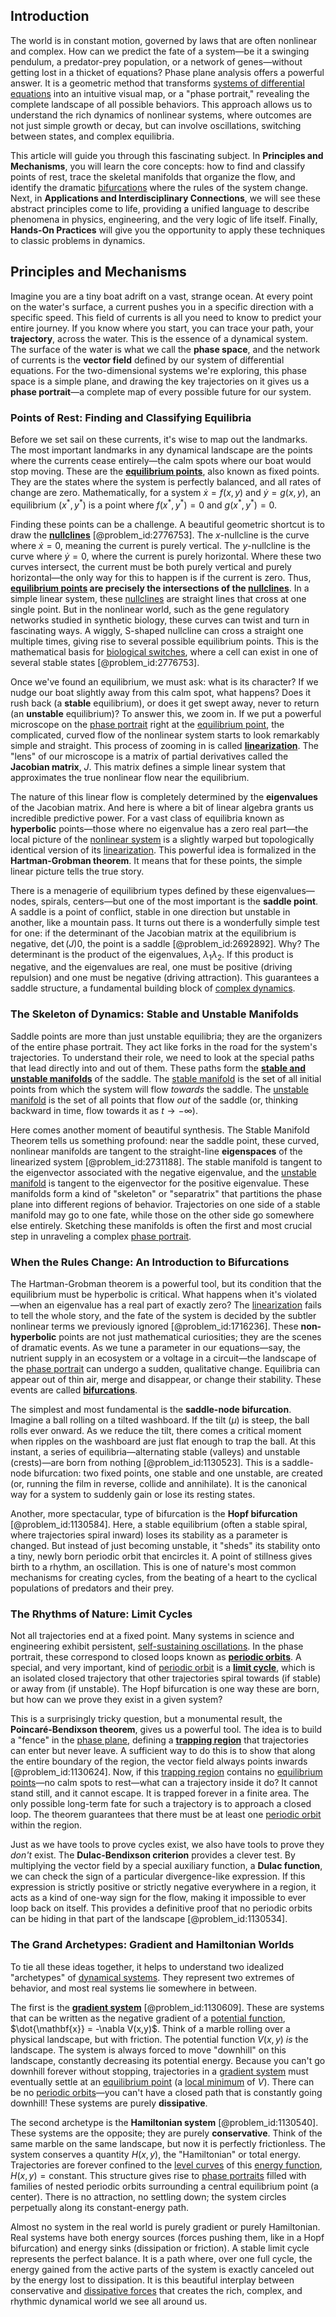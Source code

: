 ## Introduction
The world is in constant motion, governed by laws that are often nonlinear and complex. How can we predict the fate of a system—be it a swinging pendulum, a predator-prey population, or a network of genes—without getting lost in a thicket of equations? Phase plane analysis offers a powerful answer. It is a geometric method that transforms [systems of differential equations](@article_id:147721) into an intuitive visual map, or a "phase portrait," revealing the complete landscape of all possible behaviors. This approach allows us to understand the rich dynamics of nonlinear systems, where outcomes are not just simple growth or decay, but can involve oscillations, switching between states, and complex equilibria.

This article will guide you through this fascinating subject. In **Principles and Mechanisms**, you will learn the core concepts: how to find and classify points of rest, trace the skeletal manifolds that organize the flow, and identify the dramatic [bifurcations](@article_id:273479) where the rules of the system change. Next, in **Applications and Interdisciplinary Connections**, we will see these abstract principles come to life, providing a unified language to describe phenomena in physics, engineering, and the very logic of life itself. Finally, **Hands-On Practices** will give you the opportunity to apply these techniques to classic problems in dynamics.

## Principles and Mechanisms

Imagine you are a tiny boat adrift on a vast, strange ocean. At every point on the water's surface, a current pushes you in a specific direction with a specific speed. This field of currents is all you need to know to predict your entire journey. If you know where you start, you can trace your path, your **trajectory**, across the water. This is the essence of a dynamical system. The surface of the water is what we call the **phase space**, and the network of currents is the **vector field** defined by our system of differential equations. For the two-dimensional systems we're exploring, this phase space is a simple plane, and drawing the key trajectories on it gives us a **phase portrait**—a complete map of every possible future for our system.

### Points of Rest: Finding and Classifying Equilibria

Before we set sail on these currents, it's wise to map out the landmarks. The most important landmarks in any dynamical landscape are the points where the currents cease entirely—the calm spots where our boat would stop moving. These are the **[equilibrium points](@article_id:167009)**, also known as fixed points. They are the states where the system is perfectly balanced, and all rates of change are zero. Mathematically, for a system $\dot{x} = f(x, y)$ and $\dot{y} = g(x, y)$, an equilibrium $(x^*, y^*)$ is a point where $f(x^*, y^*) = 0$ and $g(x^*, y^*) = 0$.

Finding these points can be a challenge. A beautiful geometric shortcut is to draw the **[nullclines](@article_id:261016)** [@problem_id:2776753]. The $x$-nullcline is the curve where $\dot{x}=0$, meaning the current is purely vertical. The $y$-nullcline is the curve where $\dot{y}=0$, where the current is purely horizontal. Where these two curves intersect, the current must be both purely vertical and purely horizontal—the only way for this to happen is if the current is zero. Thus, **[equilibrium points](@article_id:167009) are precisely the intersections of the [nullclines](@article_id:261016)**. In a simple linear system, these [nullclines](@article_id:261016) are straight lines that cross at one single point. But in the nonlinear world, such as the gene regulatory networks studied in synthetic biology, these curves can twist and turn in fascinating ways. A wiggly, S-shaped nullcline can cross a straight one multiple times, giving rise to several possible equilibrium points. This is the mathematical basis for [biological switches](@article_id:175953), where a cell can exist in one of several stable states [@problem_id:2776753].

Once we've found an equilibrium, we must ask: what is its character? If we nudge our boat slightly away from this calm spot, what happens? Does it rush back (a **stable** equilibrium), or does it get swept away, never to return (an **unstable** equilibrium)? To answer this, we zoom in. If we put a powerful microscope on the [phase portrait](@article_id:143521) right at the [equilibrium point](@article_id:272211), the complicated, curved flow of the nonlinear system starts to look remarkably simple and straight. This process of zooming in is called **[linearization](@article_id:267176)**. The "lens" of our microscope is a matrix of partial derivatives called the **Jacobian matrix**, $J$. This matrix defines a simple linear system that approximates the true nonlinear flow near the equilibrium.

The nature of this linear flow is completely determined by the **eigenvalues** of the Jacobian matrix. And here is where a bit of linear algebra grants us incredible predictive power. For a vast class of equilibria known as **hyperbolic** points—those where no eigenvalue has a zero real part—the local picture of the [nonlinear system](@article_id:162210) is a slightly warped but topologically identical version of its [linearization](@article_id:267176). This powerful idea is formalized in the **Hartman-Grobman theorem**. It means that for these points, the simple linear picture tells the true story.

There is a menagerie of equilibrium types defined by these eigenvalues—nodes, spirals, centers—but one of the most important is the **saddle point**. A saddle is a point of conflict, stable in one direction but unstable in another, like a mountain pass. It turns out there is a wonderfully simple test for one: if the determinant of the Jacobian matrix at the equilibrium is negative, $\det(J)  0$, the point is a saddle [@problem_id:2692892]. Why? The determinant is the product of the eigenvalues, $\lambda_1 \lambda_2$. If this product is negative, and the eigenvalues are real, one must be positive (driving repulsion) and one must be negative (driving attraction). This guarantees a saddle structure, a fundamental building block of [complex dynamics](@article_id:170698).

### The Skeleton of Dynamics: Stable and Unstable Manifolds

Saddle points are more than just unstable equilibria; they are the organizers of the entire phase portrait. They act like forks in the road for the system's trajectories. To understand their role, we need to look at the special paths that lead directly into and out of them. These paths form the **[stable and unstable manifolds](@article_id:261242)** of the saddle. The [stable manifold](@article_id:265990) is the set of all initial points from which the system will flow *towards* the saddle. The [unstable manifold](@article_id:264889) is the set of all points that flow *out* of the saddle (or, thinking backward in time, flow towards it as $t \to -\infty$).

Here comes another moment of beautiful synthesis. The Stable Manifold Theorem tells us something profound: near the saddle point, these curved, nonlinear manifolds are tangent to the straight-line **eigenspaces** of the linearized system [@problem_id:2731188]. The stable manifold is tangent to the eigenvector associated with the negative eigenvalue, and the [unstable manifold](@article_id:264889) is tangent to the eigenvector for the positive eigenvalue. These manifolds form a kind of "skeleton" or "separatrix" that partitions the phase plane into different regions of behavior. Trajectories on one side of a stable manifold may go to one fate, while those on the other side go somewhere else entirely. Sketching these manifolds is often the first and most crucial step in unraveling a complex [phase portrait](@article_id:143521).

### When the Rules Change: An Introduction to Bifurcations

The Hartman-Grobman theorem is a powerful tool, but its condition that the equilibrium must be hyperbolic is critical. What happens when it's violated—when an eigenvalue has a real part of exactly zero? The [linearization](@article_id:267176) fails to tell the whole story, and the fate of the system is decided by the subtler nonlinear terms we previously ignored [@problem_id:1716236]. These **non-hyperbolic** points are not just mathematical curiosities; they are the scenes of dramatic events. As we tune a parameter in our equations—say, the nutrient supply in an ecosystem or a voltage in a circuit—the landscape of the [phase portrait](@article_id:143521) can undergo a sudden, qualitative change. Equilibria can appear out of thin air, merge and disappear, or change their stability. These events are called **[bifurcations](@article_id:273479)**.

The simplest and most fundamental is the **saddle-node bifurcation**. Imagine a ball rolling on a tilted washboard. If the tilt ($\mu$) is steep, the ball rolls ever onward. As we reduce the tilt, there comes a critical moment when ripples on the washboard are just flat enough to trap the ball. At this instant, a series of equilibria—alternating stable (valleys) and unstable (crests)—are born from nothing [@problem_id:1130523]. This is a saddle-node bifurcation: two fixed points, one stable and one unstable, are created (or, running the film in reverse, collide and annihilate). It is the canonical way for a system to suddenly gain or lose its resting states.

Another, more spectacular, type of bifurcation is the **Hopf bifurcation** [@problem_id:1130584]. Here, a stable equilibrium (often a stable spiral, where trajectories spiral inward) loses its stability as a parameter is changed. But instead of just becoming unstable, it "sheds" its stability onto a tiny, newly born periodic orbit that encircles it. A point of stillness gives birth to a rhythm, an oscillation. This is one of nature's most common mechanisms for creating cycles, from the beating of a heart to the cyclical populations of predators and their prey.

### The Rhythms of Nature: Limit Cycles

Not all trajectories end at a fixed point. Many systems in science and engineering exhibit persistent, [self-sustaining oscillations](@article_id:268618). In the phase portrait, these correspond to closed loops known as **[periodic orbits](@article_id:274623)**. A special, and very important, kind of [periodic orbit](@article_id:273261) is a **[limit cycle](@article_id:180332)**, which is an isolated closed trajectory that other trajectories spiral towards (if stable) or away from (if unstable). The Hopf bifurcation is one way these are born, but how can we prove they exist in a given system?

This is a surprisingly tricky question, but a monumental result, the **Poincaré-Bendixson theorem**, gives us a powerful tool. The idea is to build a "fence" in the [phase plane](@article_id:167893), defining a **[trapping region](@article_id:265544)** that trajectories can enter but never leave. A sufficient way to do this is to show that along the entire boundary of the region, the vector field always points inwards [@problem_id:1130624]. Now, if this [trapping region](@article_id:265544) contains no [equilibrium points](@article_id:167009)—no calm spots to rest—what can a trajectory inside it do? It cannot stand still, and it cannot escape. It is trapped forever in a finite area. The only possible long-term fate for such a trajectory is to approach a closed loop. The theorem guarantees that there must be at least one [periodic orbit](@article_id:273261) within the region.

Just as we have tools to prove cycles exist, we also have tools to prove they *don't* exist. The **Dulac-Bendixson criterion** provides a clever test. By multiplying the vector field by a special auxiliary function, a **Dulac function**, we can check the sign of a particular divergence-like expression. If this expression is strictly positive or strictly negative everywhere in a region, it acts as a kind of one-way sign for the flow, making it impossible to ever loop back on itself. This provides a definitive proof that no periodic orbits can be hiding in that part of the landscape [@problem_id:1130534].

### The Grand Archetypes: Gradient and Hamiltonian Worlds

To tie all these ideas together, it helps to understand two idealized "archetypes" of [dynamical systems](@article_id:146147). They represent two extremes of behavior, and most real systems lie somewhere in between.

The first is the **[gradient system](@article_id:260366)** [@problem_id:1130609]. These are systems that can be written as the negative gradient of a [potential function](@article_id:268168), $\dot{\mathbf{x}} = -\nabla V(x,y)$. Think of a marble rolling over a physical landscape, but with friction. The potential function $V(x,y)$ *is* the landscape. The system is always forced to move "downhill" on this landscape, constantly decreasing its potential energy. Because you can't go downhill forever without stopping, trajectories in a [gradient system](@article_id:260366) must eventually settle at an [equilibrium point](@article_id:272211) (a [local minimum](@article_id:143043) of $V$). There can be no [periodic orbits](@article_id:274623)—you can't have a closed path that is constantly going downhill! These systems are purely **dissipative**.

The second archetype is the **Hamiltonian system** [@problem_id:1130540]. These systems are the opposite; they are purely **conservative**. Think of the same marble on the same landscape, but now it is perfectly frictionless. The system conserves a quantity $H(x,y)$, the "Hamiltonian" or total energy. Trajectories are forever confined to the [level curves](@article_id:268010) of this [energy function](@article_id:173198), $H(x,y) = \text{constant}$. This structure gives rise to [phase portraits](@article_id:172220) filled with families of nested periodic orbits surrounding a central equilibrium point (a center). There is no attraction, no settling down; the system circles perpetually along its constant-energy path.

Almost no system in the real world is purely gradient or purely Hamiltonian. Real systems have both energy sources (forces pushing them, like in a Hopf bifurcation) and energy sinks (dissipation or friction). A stable limit cycle represents the perfect balance. It is a path where, over one full cycle, the energy gained from the active parts of the system is exactly canceled out by the energy lost to dissipation. It is this beautiful interplay between conservative and [dissipative forces](@article_id:166476) that creates the rich, complex, and rhythmic dynamical world we see all around us.